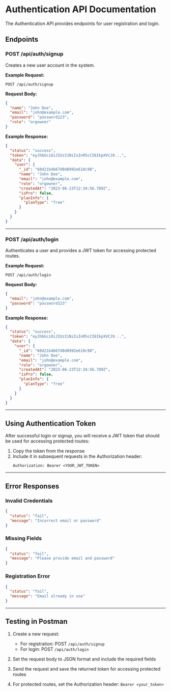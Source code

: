 # Authentication API Documentation

The Authentication API provides endpoints for user registration and login.

## Endpoints

### POST /api/auth/signup

Creates a new user account in the system.

**Example Request:**
```
POST /api/auth/signup
```

**Request Body:**
```json
{
  "name": "John Doe",
  "email": "john@example.com",
  "password": "password123",
  "role": "orgowner"
}
```

**Example Response:**
```json
{
  "status": "success",
  "token": "eyJhbGciOiJIUzI1NiIsInR5cCI6IkpXVCJ9...",
  "data": {
    "user": {
      "_id": "60d21b4667d0d8992e610c90",
      "name": "John Doe",
      "email": "john@example.com",
      "role": "orgowner",
      "createdAt": "2023-06-23T12:34:56.789Z",
      "isPro": false,
      "planInfo": {
        "planType": "free"
      }
    }
  }
}
```

---

### POST /api/auth/login

Authenticates a user and provides a JWT token for accessing protected routes.

**Example Request:**
```
POST /api/auth/login
```

**Request Body:**
```json
{
  "email": "john@example.com",
  "password": "password123"
}
```

**Example Response:**
```json
{
  "status": "success",
  "token": "eyJhbGciOiJIUzI1NiIsInR5cCI6IkpXVCJ9...",
  "data": {
    "user": {
      "_id": "60d21b4667d0d8992e610c90",
      "name": "John Doe",
      "email": "john@example.com",
      "role": "orgowner",
      "createdAt": "2023-06-23T12:34:56.789Z",
      "isPro": false,
      "planInfo": {
        "planType": "free"
      }
    }
  }
}
```

-----------------------------------------------------------

## Using Authentication Token

After successful login or signup, you will receive a JWT token that should be used for accessing protected routes:

1. Copy the token from the response
2. Include it in subsequent requests in the Authorization header:
   ```
   Authorization: Bearer <YOUR_JWT_TOKEN>
   ```

---

## Error Responses

### Invalid Credentials

```json
{
  "status": "fail",
  "message": "Incorrect email or password"
}
```

### Missing Fields

```json
{
  "status": "fail",
  "message": "Please provide email and password"
}
```

### Registration Error

```json
{
  "status": "fail",
  "message": "Email already in use"
}
```

---

## Testing in Postman

1. Create a new request:
   - For registration: POST `/api/auth/signup`
   - For login: POST `/api/auth/login`

2. Set the request body to JSON format and include the required fields

3. Send the request and save the returned token for accessing protected routes

4. For protected routes, set the Authorization header: `Bearer <your_token>`
